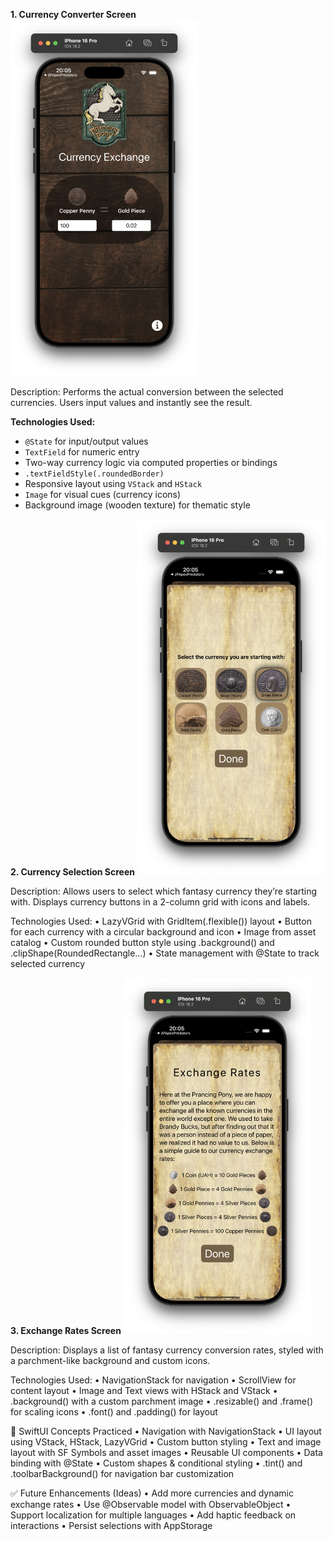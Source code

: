 **1. Currency Converter Screen**
<img src="https://github.com/Bardashevsky/LOTRConverter/blob/main/Screenshot%202025-04-17%20at%2020.05.33.png?raw=true" width="300"/>

Description:
Performs the actual conversion between the selected currencies. Users input values and instantly see the result.

**Technologies Used:**

- `@State` for input/output values  
- `TextField` for numeric entry  
- Two-way currency logic via computed properties or bindings  
- `.textFieldStyle(.roundedBorder)`  
- Responsive layout using `VStack` and `HStack`  
- `Image` for visual cues (currency icons)  
- Background image (wooden texture) for thematic style

**2. Currency Selection Screen**
<img src="https://github.com/Bardashevsky/LOTRConverter/blob/main/Screenshot%202025-04-17%20at%2020.05.41.png?raw=true" width="300"/>

Description:
Allows users to select which fantasy currency they’re starting with. Displays currency buttons in a 2-column grid with icons and labels.

Technologies Used:
	•	LazyVGrid with GridItem(.flexible()) layout
	•	Button for each currency with a circular background and icon
	•	Image from asset catalog
	•	Custom rounded button style using .background() and .clipShape(RoundedRectangle...)
	•	State management with @State to track selected currency

**3. Exchange Rates Screen**
<img src="https://github.com/Bardashevsky/LOTRConverter/blob/main/Screenshot%202025-04-17%20at%2020.05.48.png?raw=true" width="300"/>

Description:
Displays a list of fantasy currency conversion rates, styled with a parchment-like background and custom icons.

Technologies Used:
	•	NavigationStack for navigation
	•	ScrollView for content layout
	•	Image and Text views with HStack and VStack
	•	.background() with a custom parchment image
	•	.resizable() and .frame() for scaling icons
	•	.font() and .padding() for layout


🔧 SwiftUI Concepts Practiced
	•	Navigation with NavigationStack
	•	UI layout using VStack, HStack, LazyVGrid
	•	Custom button styling
	•	Text and image layout with SF Symbols and asset images
	•	Reusable UI components
	•	Data binding with @State
	•	Custom shapes & conditional styling
	•	.tint() and .toolbarBackground() for navigation bar customization

 ✅ Future Enhancements (Ideas)
	•	Add more currencies and dynamic exchange rates
	•	Use @Observable model with ObservableObject
	•	Support localization for multiple languages
	•	Add haptic feedback on interactions
	•	Persist selections with AppStorage

